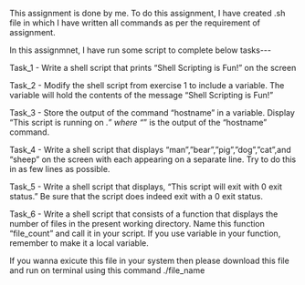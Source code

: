 This assignment is done by me. To do this assignment, I have created .sh file in which I have written all commands as per the requirement of assignment. 


In this assignmnet, I have run some script to complete below tasks---

Task_1 - Write a shell script that prints “Shell Scripting is Fun!” on the screen

Task_2 - Modify the shell script from exercise 1 to include a variable. The variable will hold the
contents of the message “Shell Scripting is Fun!”

Task_3 - Store the output of the command “hostname” in a variable. Display “This script is running on _.” where “_” is the output of the “hostname” command.

Task_4 - Write a shell script that displays “man”,”bear”,”pig”,”dog”,”cat”,and “sheep” on the screen with each appearing on a separate line. Try to do this in as few lines as possible.

Task_5 - Write a shell script that displays, “This script will exit with 0 exit status.” Be sure that the script does indeed exit with a 0 exit status.

Task_6 - Write a shell script that consists of a function that displays the number of files in the present working directory. Name this function “file_count” and call it in your script. If you use variable in your function, remember to make it a local variable.

If you wanna exicute this file in your system then please download this file and run on terminal using this command ./file_name


